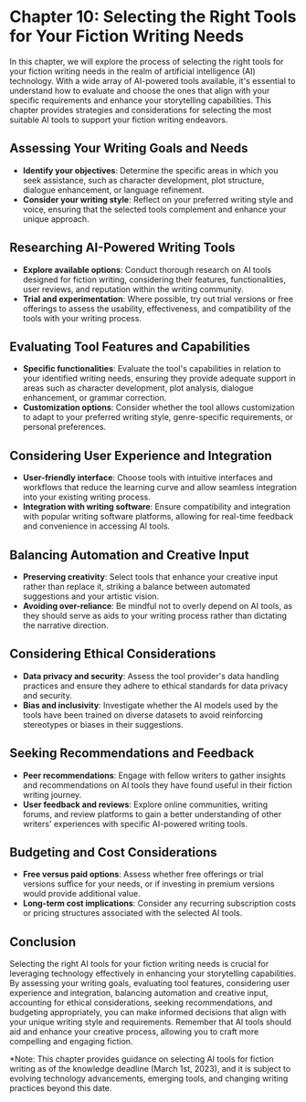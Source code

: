 Chapter 10: Selecting the Right Tools for Your Fiction Writing Needs
====================================================================

In this chapter, we will explore the process of selecting the right tools for your fiction writing needs in the realm of artificial intelligence (AI) technology. With a wide array of AI-powered tools available, it's essential to understand how to evaluate and choose the ones that align with your specific requirements and enhance your storytelling capabilities. This chapter provides strategies and considerations for selecting the most suitable AI tools to support your fiction writing endeavors.

Assessing Your Writing Goals and Needs
--------------------------------------

* **Identify your objectives**: Determine the specific areas in which you seek assistance, such as character development, plot structure, dialogue enhancement, or language refinement.
* **Consider your writing style**: Reflect on your preferred writing style and voice, ensuring that the selected tools complement and enhance your unique approach.

Researching AI-Powered Writing Tools
------------------------------------

* **Explore available options**: Conduct thorough research on AI tools designed for fiction writing, considering their features, functionalities, user reviews, and reputation within the writing community.
* **Trial and experimentation**: Where possible, try out trial versions or free offerings to assess the usability, effectiveness, and compatibility of the tools with your writing process.

Evaluating Tool Features and Capabilities
-----------------------------------------

* **Specific functionalities**: Evaluate the tool's capabilities in relation to your identified writing needs, ensuring they provide adequate support in areas such as character development, plot analysis, dialogue enhancement, or grammar correction.
* **Customization options**: Consider whether the tool allows customization to adapt to your preferred writing style, genre-specific requirements, or personal preferences.

Considering User Experience and Integration
-------------------------------------------

* **User-friendly interface**: Choose tools with intuitive interfaces and workflows that reduce the learning curve and allow seamless integration into your existing writing process.
* **Integration with writing software**: Ensure compatibility and integration with popular writing software platforms, allowing for real-time feedback and convenience in accessing AI tools.

Balancing Automation and Creative Input
---------------------------------------

* **Preserving creativity**: Select tools that enhance your creative input rather than replace it, striking a balance between automated suggestions and your artistic vision.
* **Avoiding over-reliance**: Be mindful not to overly depend on AI tools, as they should serve as aids to your writing process rather than dictating the narrative direction.

Considering Ethical Considerations
----------------------------------

* **Data privacy and security**: Assess the tool provider's data handling practices and ensure they adhere to ethical standards for data privacy and security.
* **Bias and inclusivity**: Investigate whether the AI models used by the tools have been trained on diverse datasets to avoid reinforcing stereotypes or biases in their suggestions.

Seeking Recommendations and Feedback
------------------------------------

* **Peer recommendations**: Engage with fellow writers to gather insights and recommendations on AI tools they have found useful in their fiction writing journey.
* **User feedback and reviews**: Explore online communities, writing forums, and review platforms to gain a better understanding of other writers' experiences with specific AI-powered writing tools.

Budgeting and Cost Considerations
---------------------------------

* **Free versus paid options**: Assess whether free offerings or trial versions suffice for your needs, or if investing in premium versions would provide additional value.
* **Long-term cost implications**: Consider any recurring subscription costs or pricing structures associated with the selected AI tools.

Conclusion
----------

Selecting the right AI tools for your fiction writing needs is crucial for leveraging technology effectively in enhancing your storytelling capabilities. By assessing your writing goals, evaluating tool features, considering user experience and integration, balancing automation and creative input, accounting for ethical considerations, seeking recommendations, and budgeting appropriately, you can make informed decisions that align with your unique writing style and requirements. Remember that AI tools should aid and enhance your creative process, allowing you to craft more compelling and engaging fiction.

\*Note: This chapter provides guidance on selecting AI tools for fiction writing as of the knowledge deadline (March 1st, 2023), and it is subject to evolving technology advancements, emerging tools, and changing writing practices beyond this date.
